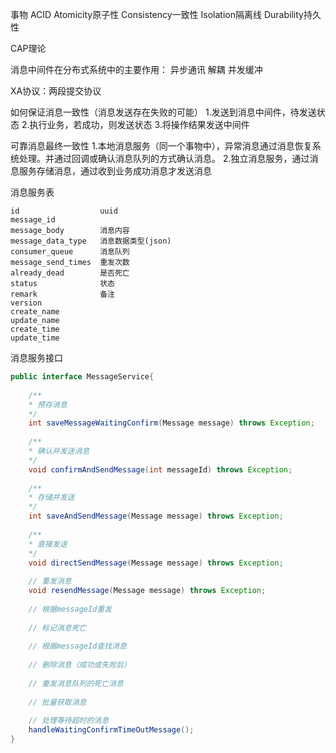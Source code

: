 事物
	ACID
	Atomicity原子性
	Consistency一致性
	Isolation隔离线
	Durability持久性


CAP理论

消息中间件在分布式系统中的主要作用：
	异步通讯
	解耦
	并发缓冲


XA协议：两段提交协议

如何保证消息一致性（消息发送存在失败的可能）
	1.发送到消息中间件，待发送状态
	2.执行业务，若成功，则发送状态
	3.将操作结果发送中间件
	
	
可靠消息最终一致性
	1.本地消息服务（同一个事物中），异常消息通过消息恢复系统处理。并通过回调或确认消息队列的方式确认消息。
	2.独立消息服务，通过消息服务存储消息，通过收到业务成功消息才发送消息
	
	
	
	
	
	
	













消息服务表
	
	id                  uuid
	message_id
	message_body        消息内容
	message_data_type   消息数据类型(json)
	consumer_queue      消息队列
	message_send_times  重发次数
	already_dead        是否死亡
	status              状态
	remark              备注
	version     
	create_name         
	update_name
	create_time
	update_time

消息服务接口

```java
public interface MessageService{
	
	/**
	* 预存消息
	*/
	int saveMessageWaitingConfirm(Message message) throws Exception;
	
	/**
	* 确认并发送消息
	*/
	void confirmAndSendMessage(int messageId) throws Exception;
	
	/**
	* 存储并发送
	*/
	int saveAndSendMessage(Message message) throws Exception;
	
	/**
	* 直接发送
	*/
	void directSendMessage(Message message) throws Exception;
	
	// 重发消息
	void resendMessage(Message message) throws Exception;
	
	// 根据messageId重发
	
	// 标记消息死亡
	
	// 根据messageId查找消息
	
	// 删除消息（成功或失败后）
	
	// 重发消息队列的死亡消息
	
	// 批量获取消息
	
	// 处理等待超时的消息
	handleWaitingConfirmTimeOutMessage();
}
```
